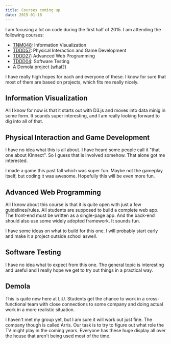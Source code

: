 ```yaml
---
title: Courses coming up
date: 2015-01-18
---
```


I am focusing a lot on code during the first half of 2015. I am attending the
following courses:

-   [TNM048](http://webstaff.itn.liu.se/~jimjo/courses/TNM048/): Information
    Visualization
-   [TDDD57](https://www.ida.liu.se/~TDDD57/index.sv.shtml): Physical
    Interaction and Game Development
-   [TDDD27](https://www.ida.liu.se/~TDDD27/index.en.shtml): Advanced Web
    Programming
-   [TDDD04](https://www.ida.liu.se/~TDDD04/): Software Testing
-   A Demola project ([what?](http://eastsweden.demola.net/about))

I have really high hopes for each and everyone of these. I know for sure that
most of them are based on projects, which fits me really nicely.

## Information Visualization

All I know for now is that it starts out with D3.js and moves into data minig in
some form. It sounds super interesting, and I am really looking forward to dig
into all of that.

## Physical Interaction and Game Development

I have no idea what this is all about. I have heard some people call it "that
one about Kinnect". So I guess that is involved somehow. That alone got me
interested.

I made a game this past fall which was super fun. Maybe not the gameplay itself,
but coding it was awesome. Hopefully this will be even more fun.

## Advanced Web Programming

All I know about this course is that it is quite open with just a few
guidelines/rules. All students are supposed to build a complete web app. The
front-end must be written as a single-page app. And the back-end should also use
some widely adopted framework. It sounds fun.

I have some ideas on what to build for this one. I will probably start early and
make it a project outside school aswell.

## Software Testing

I have no idea what to expect from this one. The general topic is interesting
and useful and I really hope we get to try out things in a practical way.

## Demola

This is quite new here at LiU. Students get the chance to work in a
cross-functional team with close connections to some company and doing actual
work in a more realistic situation.

I haven\'t met my group yet, but I am sure it will work out just fine. The
company though is called Arris. Our task is to try to figure out what role the
TV might play in the coming years. Everyone has these huge display all over the
house that aren\'t being used most of the time.
